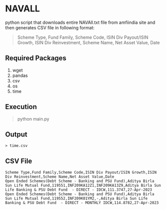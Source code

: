 # NAVALL

python script that downloads entire NAVAll.txt file from amfiindia site and then generates CSV file in following format:

> Scheme Type, Fund Family, Scheme Code, ISIN Div Payout/ISIN Growth, ISIN Div Reinvestment, Scheme Name, Net Asset Value, Date

## Required Packages

1. wget
2. pandas
3. csv
4. os
5. time

## Execution

> python main.py

## Output

```
> time.csv
```
## CSV File

```
Scheme Type,Fund Family,Scheme Code,ISIN Div Payout/ISIN Growth,ISIN Div Reinvestment,Scheme Name,Net Asset Value,Date
Open Ended Schemes(Debt Scheme - Banking and PSU Fund),Aditya Birla Sun Life Mutual Fund,119551,INF209KA12Z1,INF209KA13Z9,Aditya Birla Sun Life Banking & PSU Debt Fund  - DIRECT - IDCW,111.3747,27-Apr-2023
Open Ended Schemes(Debt Scheme - Banking and PSU Fund),Aditya Birla Sun Life Mutual Fund,119552,INF209K01YM2,-,Aditya Birla Sun Life Banking & PSU Debt Fund  - DIRECT - MONTHLY IDCW,114.8782,27-Apr-2023
```
